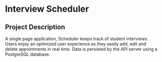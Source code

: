 # Interview Scheduler

## Project Description

A single page application, Scheduler keeps track of student interviews. Users enjoy an optimized user experience as they easily add, edit and delete appointments in real time. Data is persisted by the API server using a PostgreSQL database.
